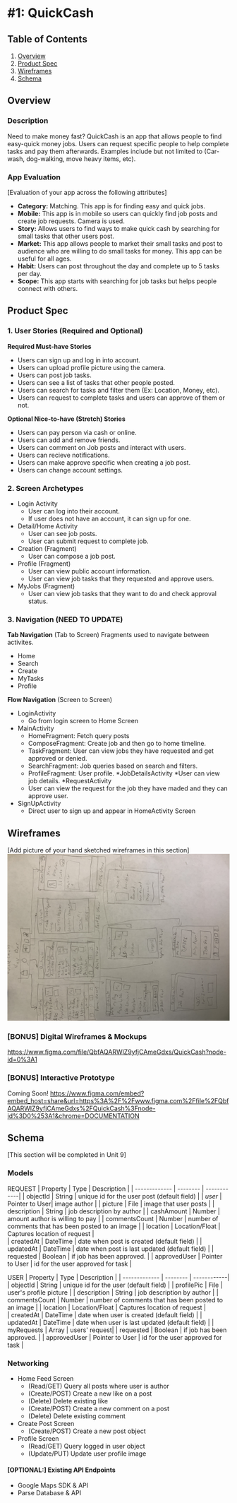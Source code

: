 # #1: QuickCash

## Table of Contents
1. [Overview](#Overview)
1. [Product Spec](#Product-Spec)
1. [Wireframes](#Wireframes)
2. [Schema](#Schema)

## Overview
### Description
Need to make money fast? QuickCash is an app that allows people to find easy-quick money jobs. Users can request specific people to help complete tasks and pay them afterwards. Examples include but not limited to (Car-wash, dog-walking, move heavy items, etc). 

### App Evaluation
[Evaluation of your app across the following attributes]
- **Category:** Matching. This app is for finding easy and quick jobs. 
- **Mobile:** This app is in mobile so users can quickly find job posts and create job requests. Camera is used.
- **Story:** Allows users to find ways to make quick cash by searching for small tasks that other users post.
- **Market:** This app allows people to market their small tasks and post to audience who are willing to do small tasks for money. This app can be useful for all ages. 
- **Habit:** Users can post throughout the day and complete up to 5 tasks per day. 
- **Scope:** This app starts with searching for job tasks but helps people connect with others.

## Product Spec

### 1. User Stories (Required and Optional)

**Required Must-have Stories**

* Users can sign up and log in into account.
* Users can upload profile picture using the camera. 
* Users can post job tasks.
* Users can see a list of tasks that other people posted.
* Users can search for tasks and filter them (Ex: Location, Money, etc).
* Users can request to complete tasks and users can approve of them or not.

**Optional Nice-to-have (Stretch) Stories**
* Users can pay person via cash or online.
* Users can add and remove friends.
* Users can comment on Job posts and interact with users.
* Users can recieve notifications.
* Users can make approve specific when creating a job post.
* Users can change account settings.

### 2. Screen Archetypes

* Login Activity
   * User can log into their account.
   * If user does not have an account, it can sign up for one.
* Detail/Home Activity
   * User can see job posts.
   * User can submit request to complete job.
* Creation (Fragment)
   * User can compose a job post.
* Profile (Fragment)
   * User can view public account information.
   * User can view job tasks that they requested and approve users.
* MyJobs (Fragment)
   * User can view job tasks that they want to do and check approval status.

### 3. Navigation (NEED TO UPDATE)

**Tab Navigation** (Tab to Screen)
Fragments used to navigate between activites.

* Home
* Search
* Create
* MyTasks
* Profile

**Flow Navigation** (Screen to Screen)
* LoginActivity
   * Go from login screen to Home Screen
* MainActivity
   * HomeFragment: Fetch query posts
   * ComposeFragment: Create job and then go to home timeline.
   * TaskFragment: User can view jobs they have requested and get approved or denied.
   * SearchFragment: Job queries based on search and filters.
   * ProfileFragment: User profile.
*JobDetailsActivity
  *User can view job details.
*RequestActivity
  * User can view the request for the job they have maded and they can approve user.
* SignUpActivity
   * Direct user to sign up and appear in HomeActivity Screen


## Wireframes
[Add picture of your hand sketched wireframes in this section]
<img src="https://github.com/patrick141/QuickCash/raw/master/IMG_7888.jpg" width=600>

### [BONUS] Digital Wireframes & Mockups
https://www.figma.com/file/QbfAQARWlZ9yfjCAmeGdxs/QuickCash?node-id=0%3A1

### [BONUS] Interactive Prototype
Coming Soon!
https://www.figma.com/embed?embed_host=share&url=https%3A%2F%2Fwww.figma.com%2Ffile%2FQbfAQARWlZ9yfjCAmeGdxs%2FQuickCash%3Fnode-id%3D0%253A1&chrome=DOCUMENTATION

## Schema 
[This section will be completed in Unit 9]
### Models
REQUEST
   | Property      | Type     | Description |
   | ------------- | -------- | ------------|
   | objectId      | String   | unique id for the user post (default field) |
   | _user_        | Pointer to User| image author |
   | picture       | File     | image that user posts |
   | description      | String   | job description by author |
   | cashAmount | Number | amount author is willing to pay |
   | commentsCount | Number   | number of comments that has been posted to an image |
   | location      | Location/Float | Captures location of request |  
   | createdAt     | DateTime | date when post is created (default field) |
   | updatedAt     | DateTime | date when post is last updated (default field) |
   | requested | Boolean | if job has been approved. |
   | approvedUser | Pointer to User | id for the user approved for task |
   
USER
   | Property      | Type     | Description |
   | ------------- | -------- | ------------|
   | objectId      | String   | unique id for the user (default field) |
   | profilePic     | File     | user's profile picture |
   | description      | String   | job description by author |
   | commentsCount | Number   | number of comments that has been posted to an image |
   | location      | Location/Float | Captures location of request |  
   | createdAt     | DateTime | date when user is created (default field) |
   | updatedAt     | DateTime | date when user is last updated (default field) |
   | myRequests | Array | users' request|
   | requested | Boolean | if job has been approved. |
   | approvedUser | Pointer to User | id for the user approved for task |

### Networking
   - Home Feed Screen
      - (Read/GET) Query all posts where user is author
      - (Create/POST) Create a new like on a post
      - (Delete) Delete existing like
      - (Create/POST) Create a new comment on a post
      - (Delete) Delete existing comment
   - Create Post Screen
      - (Create/POST) Create a new post object
   - Profile Screen
      - (Read/GET) Query logged in user object
      - (Update/PUT) Update user profile image
#### [OPTIONAL:] Existing API Endpoints
- Google Maps SDK & API
- Parse Database & API
